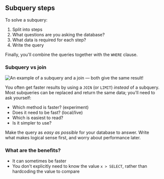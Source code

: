 ## Subquery steps

To solve a subquery:

1. Split into steps
2. What questions are you asking the database?
3. What data is required for each step?
4. Write the query

Finally, you'll combine the queries together with the `WHERE` clause.



### Subquery vs join

![An example of a subquery and a join — both give the same result!](./img/subquery-vs-join.jpg)

You often get faster results by using a `JOIN` (or `LIMIT`) _instead_ of a subquery. Most subqueries can be replaced and return the same data; you'll need to ask yourself:

- Which method is faster? (experiment)
- Does it need to be fast? (local/live)
- Which is easiest to read?
- Is it simpler to use?

Make the query as _easy as possible_ for your database to answer. Write what makes logical sense first, and worry about performance later.



### What are the benefits?

- It can sometimes be faster
- You don't explicitly need to know the value
    `x > SELECT`, rather than hardcoding the value to compare
